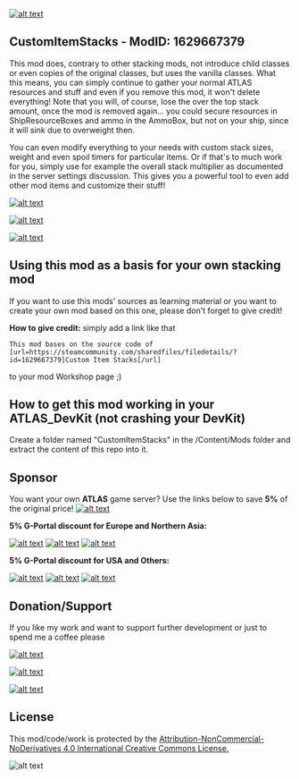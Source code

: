 [![alt text](https://i.imgur.com/lp3TIu6.png "Custom Item Stacks")](https://steamcommunity.com/sharedfiles/filedetails/?id=1629667379)

## CustomItemStacks - ModID: 1629667379
This mod does, contrary to other stacking mods, not introduce child classes or even copies of the original classes, but uses the vanilla classes. What this means, you can simply continue to gather your normal ATLAS resources and stuff and even if you remove this mod, it won't delete everything! Note that you will, of course, lose the over the top stack amount, once the mod is removed again... you could secure resources in ShipResourceBoxes and ammo in the AmmoBox, but not on your ship, since it will sink due to overweight then.

You can even modify everything to your needs with custom stack sizes, weight and even spoil timers for particular items. Or if that's to much work for you, simply use for example the overall stack multiplier as documented in the server settings discussion. This gives you a powerful tool to even add other mod items and customize their stuff!


[![alt text](https://i.imgur.com/eFHQnDY.jpg "Gunpowder and Fertilizer fix")](https://steamcommunity.com/workshop/filedetails/discussion/1629667379/1778261844032445525/)

[![alt text](https://i.imgur.com/x4YkqgY.jpg "Default ItemSettings")](https://drive.google.com/open?id=1gxikojJzbMFDO_31G4KryuVauTbGo_RNEc-P7g7qKoE)

[![alt text](https://i.imgur.com/qHUWkAc.jpg "Default ItemSettings")](https://drive.google.com/open?id=1gxikojJzbMFDO_31G4KryuVauTbGo_RNEc-P7g7qKoE)


## Using this mod as a basis for your own stacking mod
If you want to use this mods' sources as learning material or you want to create your own mod based on this one, please don't forget to give credit!

**How to give credit:** simply add a link like that 
```
This mod bases on the source code of [url=https://steamcommunity.com/sharedfiles/filedetails/?id=1629667379]Custom Item Stacks[/url]
```
to your mod Workshop page ;)

## How to get this mod working in your ATLAS_DevKit (not crashing your DevKit)
Create a folder named "CustomItemStacks" in the /Content/Mods folder and extract the content of this repo into it.

## Sponsor
You want your own **ATLAS** game server? Use the links below to save **5%** of the original price!
[![alt text](https://i.imgur.com/DRVs8uv.png "G-Protal Europe")](https://www.g-portal.com/en/gameserver/atlas-server-hosting?ref=Impulse)

**5% G-Portal discount for Europe and Northern Asia:**

[![alt text](https://i.imgur.com/vfZwTbH.jpg "Europe")](https://www.g-portal.com/en/gameserver/atlas-server-hosting?ref=Impulse)
[![alt text](https://i.imgur.com/j8v42Iz.jpg "London")](https://www.g-portal.com/en/gameserver/atlas-server-hosting?ref=Impulse)
[![alt text](https://i.imgur.com/DjpDxkt.jpg "Moscow")](https://www.g-portal.com/en/gameserver/atlas-server-hosting?ref=Impulse)


**5% G-Portal discount for USA and Others:**

[![alt text](https://i.imgur.com/wtbIBmY.jpg "USA")](https://www.g-portal.us/en/gameserver/atlas-server-hosting?ref=Impulse)
[![alt text](https://i.imgur.com/M9gsqu7.jpg "China")](https://www.g-portal.us/en/gameserver/atlas-server-hosting?ref=Impulse)
[![alt text](https://i.imgur.com/bU8tZey.jpg "UN (Others)")](https://www.g-portal.us/en/gameserver/atlas-server-hosting?ref=Impulse)


## Donation/Support
If you like my work and want to support further development or just to spend me a coffee please

[![alt text](https://i.imgur.com/Y0XkUcd.png "Paypal $")](https://www.paypal.com/cgi-bin/webscr?cmd=_s-xclick&hosted_button_id=S3WQNNSVY8VAL)

[![alt text](https://i.imgur.com/xezX26q.png "Paypal €")](https://www.paypal.com/cgi-bin/webscr?cmd=_s-xclick&hosted_button_id=VQRPA46YADD9J)

[![alt text](https://i.imgur.com/nLOjZGb.png "Become a Patreon")](https://www.patreon.com/user?u=5515247)

## License
This mod/code/work is protected by the
[Attribution-NonCommercial-NoDerivatives 4.0 International Creative Commons License.](http://creativecommons.org/licenses/by-nc-nd/4.0/legalcode)

![alt text](https://i.imgur.com/Ag8OZgE.png "CCv4")